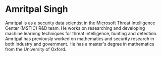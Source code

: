 # Amritpal Singh

Amritpal is as a security data scientist in the Microsoft Threat Intelligence Center (MSTIC) R&D team. He works on researching and developing machine learning techniques for threat intelligence, hunting and detection. Amritpal has previously worked on mathematics and security research in both industry and government. He has a master's degree in mathematics from the University of Oxford.